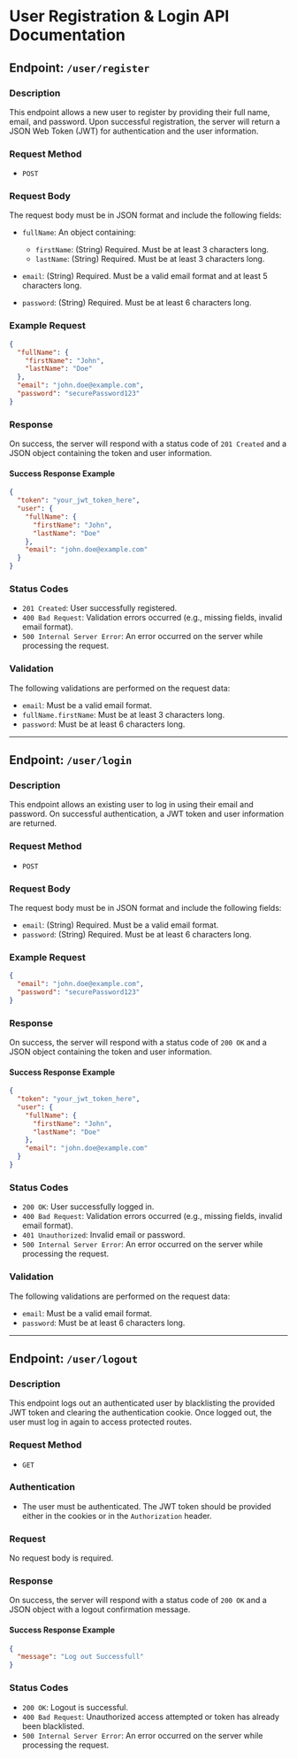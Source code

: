 # User Registration & Login API Documentation

## Endpoint: `/user/register`

### Description
This endpoint allows a new user to register by providing their full name, email, and password. Upon successful registration, the server will return a JSON Web Token (JWT) for authentication and the user information.

### Request Method
- `POST`

### Request Body
The request body must be in JSON format and include the following fields:

- `fullName`: An object containing:
  - `firstName`: (String) Required. Must be at least 3 characters long.
  - `lastName`: (String) Required. Must be at least 3 characters long.
  
- `email`: (String) Required. Must be a valid email format and at least 5 characters long.

- `password`: (String) Required. Must be at least 6 characters long.

### Example Request
```json
{
  "fullName": {
    "firstName": "John",
    "lastName": "Doe"
  },
  "email": "john.doe@example.com",
  "password": "securePassword123"
}
```

### Response
On success, the server will respond with a status code of `201 Created` and a JSON object containing the token and user information.

#### Success Response Example
```json
{
  "token": "your_jwt_token_here",
  "user": {
    "fullName": {
      "firstName": "John",
      "lastName": "Doe"
    },
    "email": "john.doe@example.com"
  }
}
```

### Status Codes
- `201 Created`: User successfully registered.
- `400 Bad Request`: Validation errors occurred (e.g., missing fields, invalid email format).
- `500 Internal Server Error`: An error occurred on the server while processing the request.

### Validation
The following validations are performed on the request data:
- `email`: Must be a valid email format.
- `fullName.firstName`: Must be at least 3 characters long.
- `password`: Must be at least 6 characters long.

---

## Endpoint: `/user/login`

### Description
This endpoint allows an existing user to log in using their email and password. On successful authentication, a JWT token and user information are returned.

### Request Method
- `POST`

### Request Body
The request body must be in JSON format and include the following fields:

- `email`: (String) Required. Must be a valid email format.
- `password`: (String) Required. Must be at least 6 characters long.

### Example Request
```json
{
  "email": "john.doe@example.com",
  "password": "securePassword123"
}
```

### Response
On success, the server will respond with a status code of `200 OK` and a JSON object containing the token and user information.

#### Success Response Example
```json
{
  "token": "your_jwt_token_here",
  "user": {
    "fullName": {
      "firstName": "John",
      "lastName": "Doe"
    },
    "email": "john.doe@example.com"
  }
}
```

### Status Codes
- `200 OK`: User successfully logged in.
- `400 Bad Request`: Validation errors occurred (e.g., missing fields, invalid email format).
- `401 Unauthorized`: Invalid email or password.
- `500 Internal Server Error`: An error occurred on the server while processing the request.

### Validation
The following validations are performed on the request data:
- `email`: Must be a valid email format.
- `password`: Must be at least 6 characters long.

---

## Endpoint: `/user/logout`

### Description
This endpoint logs out an authenticated user by blacklisting the provided JWT token and clearing the authentication cookie. Once logged out, the user must log in again to access protected routes.

### Request Method
- `GET`

### Authentication
- The user must be authenticated. The JWT token should be provided either in the cookies or in the `Authorization` header.

### Request
No request body is required.

### Response
On success, the server will respond with a status code of `200 OK` and a JSON object with a logout confirmation message.

#### Success Response Example
```json
{
  "message": "Log out Successfull"
}
```

### Status Codes
- `200 OK`: Logout is successful.
- `400 Bad Request`: Unauthorized access attempted or token has already been blacklisted.
- `500 Internal Server Error`: An error occurred on the server while processing the request.